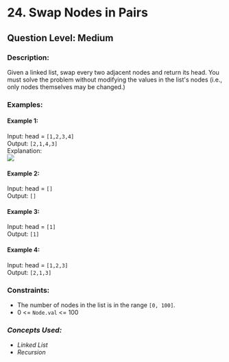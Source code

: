 # 24. Swap Nodes in Pairs
## Question Level: Medium
### Description:
Given a linked list, swap every two adjacent nodes and return its head. You must solve the problem without modifying the values in the list's nodes (i.e., only nodes themselves may be changed.)

### Examples:
#### Example 1:
Input: head = ``[1,2,3,4]``<br>
Output: ``[2,1,4,3]``<br>
Explanation:<br>
<img src="https://assets.leetcode.com/uploads/2020/10/03/swap_ex1.jpg">

#### Example 2:
Input: head = ``[]``<br>
Output: ``[]``<br>

#### Example 3:
Input: head = ``[1]``<br>
Output: ``[1]``<br>

#### Example 4:
Input: head = ``[1,2,3]``<br>
Output: ``[2,1,3]``<br>

### Constraints:
- The number of nodes in the list is in the range ``[0, 100]``.
- 0 <= ``Node.val`` <= 100

### <i>Concepts Used:
- Linked List
- Recursion </i>
